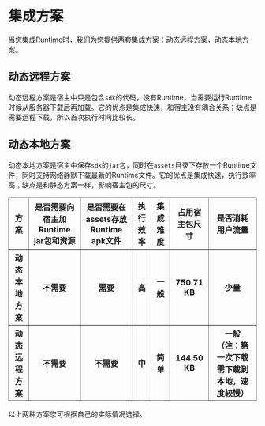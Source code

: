 # 集成方案

当您集成Runtime时，我们为您提供两套集成方案：动态远程方案，动态本地方案。

## 动态远程方案

动态远程方案是宿主中只是包含`sdk`的代码，没有Runtime，当需要运行Runtime时候从服务器下载后再加载。它的优点是集成快速，和宿主没有耦合关系；缺点是需要远程下载，所以首次执行时间比较长。

## 动态本地方案

动态本地方案是宿主中保存`sdk`的`jar`包，同时在`assets`目录下存放一个Runtime文件，同时支持网络静默下载最新的Runtime文件。它的优点是集成快速，执行效率高；缺点是和静态方案一样，影响宿主包的尺寸。

<table style="border-style: solid; border-width: 0pt;" border="1" cellspacing="0" cellpadding="5px">
    <tbody>
        <tr>
            <th>方案</th>
            <th>是否需要向宿主加Runtime jar包和资源</th>
            <th>是否需要在assets存放Runtime apk文件</th>
            <th>执行效率</th>
            <th>集成难度</th>
            <th>占用宿主包尺寸</th>
            <th>是否消耗用户流量</th>
        </tr>
         <tr>
			<th>动态本地方案</th>
			<th>不需要</th>
			<th>需要</th>
			<th>高</th>
			<th>一般</th>
			<th>750.71 KB</th>
			<th>少量</th>
        </tr>
         <tr>
			<th>动态远程方案</th>
			<th>不需要</th>
			<th>不需要</th>
			<th>中</th>
			<th>简单</th>
			<th>144.50 KB</th>
			<th>一般（注：第一次下载需下载到本地，速度较慢）</th>
        </tr>
            
   </tbody>
</table>

以上两种方案您可根据自己的实际情况选择。